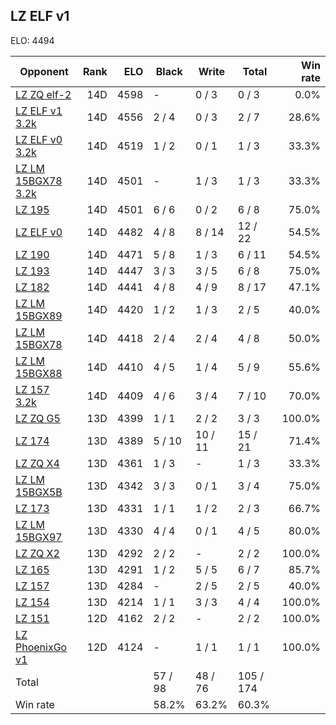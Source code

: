 ## LZ ELF v1 ##

ELO: 4494

Opponent | Rank | ELO | Black | Write | Total | Win rate
---------|-----:|----:|-------|-------|-------|-------:
[LZ ZQ elf-2](LZ%20ZQ%20elf-2.md) | 14D | 4598 | - | 0 / 3 | 0 / 3 | 0.0%
[LZ ELF v1 3.2k](LZ%20ELF%20v1%203.2k.md) | 14D | 4556 | 2 / 4 | 0 / 3 | 2 / 7 | 28.6%
[LZ ELF v0 3.2k](LZ%20ELF%20v0%203.2k.md) | 14D | 4519 | 1 / 2 | 0 / 1 | 1 / 3 | 33.3%
[LZ LM 15BGX78 3.2k](LZ%20LM%2015BGX78%203.2k.md) | 14D | 4501 | - | 1 / 3 | 1 / 3 | 33.3%
[LZ 195](LZ%20195.md) | 14D | 4501 | 6 / 6 | 0 / 2 | 6 / 8 | 75.0%
[LZ ELF v0](LZ%20ELF%20v0.md) | 14D | 4482 | 4 / 8 | 8 / 14 | 12 / 22 | 54.5%
[LZ 190](LZ%20190.md) | 14D | 4471 | 5 / 8 | 1 / 3 | 6 / 11 | 54.5%
[LZ 193](LZ%20193.md) | 14D | 4447 | 3 / 3 | 3 / 5 | 6 / 8 | 75.0%
[LZ 182](LZ%20182.md) | 14D | 4441 | 4 / 8 | 4 / 9 | 8 / 17 | 47.1%
[LZ LM 15BGX89](LZ%20LM%2015BGX89.md) | 14D | 4420 | 1 / 2 | 1 / 3 | 2 / 5 | 40.0%
[LZ LM 15BGX78](LZ%20LM%2015BGX78.md) | 14D | 4418 | 2 / 4 | 2 / 4 | 4 / 8 | 50.0%
[LZ LM 15BGX88](LZ%20LM%2015BGX88.md) | 14D | 4410 | 4 / 5 | 1 / 4 | 5 / 9 | 55.6%
[LZ 157 3.2k](LZ%20157%203.2k.md) | 14D | 4409 | 4 / 6 | 3 / 4 | 7 / 10 | 70.0%
[LZ ZQ G5](LZ%20ZQ%20G5.md) | 13D | 4399 | 1 / 1 | 2 / 2 | 3 / 3 | 100.0%
[LZ 174](LZ%20174.md) | 13D | 4389 | 5 / 10 | 10 / 11 | 15 / 21 | 71.4%
[LZ ZQ X4](LZ%20ZQ%20X4.md) | 13D | 4361 | 1 / 3 | - | 1 / 3 | 33.3%
[LZ LM 15BGX5B](LZ%20LM%2015BGX5B.md) | 13D | 4342 | 3 / 3 | 0 / 1 | 3 / 4 | 75.0%
[LZ 173](LZ%20173.md) | 13D | 4331 | 1 / 1 | 1 / 2 | 2 / 3 | 66.7%
[LZ LM 15BGX97](LZ%20LM%2015BGX97.md) | 13D | 4330 | 4 / 4 | 0 / 1 | 4 / 5 | 80.0%
[LZ ZQ X2](LZ%20ZQ%20X2.md) | 13D | 4292 | 2 / 2 | - | 2 / 2 | 100.0%
[LZ 165](LZ%20165.md) | 13D | 4291 | 1 / 2 | 5 / 5 | 6 / 7 | 85.7%
[LZ 157](LZ%20157.md) | 13D | 4284 | - | 2 / 5 | 2 / 5 | 40.0%
[LZ 154](LZ%20154.md) | 13D | 4214 | 1 / 1 | 3 / 3 | 4 / 4 | 100.0%
[LZ 151](LZ%20151.md) | 12D | 4162 | 2 / 2 | - | 2 / 2 | 100.0%
[LZ PhoenixGo v1](LZ%20PhoenixGo%20v1.md) | 12D | 4124 | - | 1 / 1 | 1 / 1 | 100.0%
Total | | | 57 / 98 | 48 / 76 | 105 / 174 | 
Win rate| | | 58.2% | 63.2% | 60.3% | 
